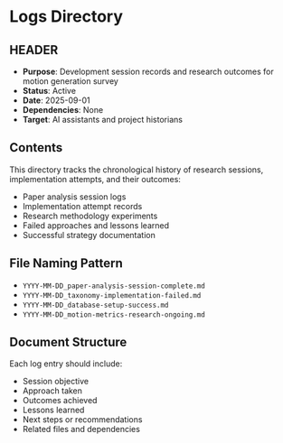 # Logs Directory

## HEADER
- **Purpose**: Development session records and research outcomes for motion generation survey
- **Status**: Active
- **Date**: 2025-09-01
- **Dependencies**: None
- **Target**: AI assistants and project historians

## Contents

This directory tracks the chronological history of research sessions, implementation attempts, and their outcomes:

- Paper analysis session logs
- Implementation attempt records
- Research methodology experiments
- Failed approaches and lessons learned
- Successful strategy documentation

## File Naming Pattern

- `YYYY-MM-DD_paper-analysis-session-complete.md`
- `YYYY-MM-DD_taxonomy-implementation-failed.md`
- `YYYY-MM-DD_database-setup-success.md`
- `YYYY-MM-DD_motion-metrics-research-ongoing.md`

## Document Structure

Each log entry should include:
- Session objective
- Approach taken
- Outcomes achieved
- Lessons learned
- Next steps or recommendations
- Related files and dependencies